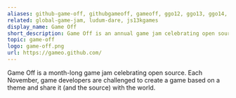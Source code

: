 ```yaml
---
aliases: github-game-off, githubgameoff, gameoff, ggo12, ggo13, ggo14, ggo15, ggo16
related: global-game-jam, ludum-dare, js13kgames
display_name: Game Off
short_description: Game Off is an annual game jam celebrating open source.
topic: game-off
logo: game-off.png
url: https://gameo.github.com/
---
```

Game Off is a month-long game jam celebrating open source. Each November, game developers are challenged to create a game based on a theme and share it (and the source) with the world.
